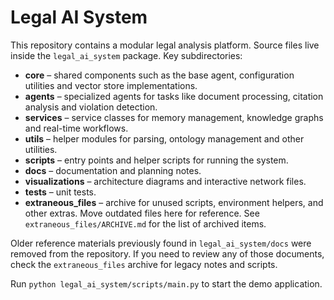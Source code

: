 # Legal AI System

This repository contains a modular legal analysis platform. Source files live inside the `legal_ai_system` package. Key subdirectories:

- **core** – shared components such as the base agent, configuration utilities and vector store implementations.
- **agents** – specialized agents for tasks like document processing, citation analysis and violation detection.
- **services** – service classes for memory management, knowledge graphs and real-time workflows.
- **utils** – helper modules for parsing, ontology management and other utilities.
- **scripts** – entry points and helper scripts for running the system.
- **docs** – documentation and planning notes.
- **visualizations** – architecture diagrams and interactive network files.
- **tests** – unit tests.
- **extraneous_files** – archive for unused scripts, environment helpers, and other extras. Move outdated files here for reference. See `extraneous_files/ARCHIVE.md` for the list of archived items.

Older reference materials previously found in `legal_ai_system/docs` were
removed from the repository. If you need to review any of those documents,
check the `extraneous_files` archive for legacy notes and scripts.

Run `python legal_ai_system/scripts/main.py` to start the demo application.

